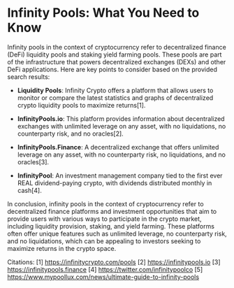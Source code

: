 # Infinity Pools: What You Need to Know

Infinity pools in the context of cryptocurrency refer to decentralized finance (DeFi) liquidity pools and staking yield farming pools. These pools are part of the infrastructure that powers decentralized exchanges (DEXs) and other DeFi applications. Here are key points to consider based on the provided search results:

- **Liquidity Pools**: Infinity Crypto offers a platform that allows users to monitor or compare the latest statistics and graphs of decentralized crypto liquidity pools to maximize returns[1].

- **InfinityPools.io**: This platform provides information about decentralized exchanges with unlimited leverage on any asset, with no liquidations, no counterparty risk, and no oracles[2].

- **InfinityPools.Finance**: A decentralized exchange that offers unlimited leverage on any asset, with no counterparty risk, no liquidations, and no oracles[3].

- **InfinityPool**: An investment management company tied to the first ever REAL dividend-paying crypto, with dividends distributed monthly in cash[4].

In conclusion, infinity pools in the context of cryptocurrency refer to decentralized finance platforms and investment opportunities that aim to provide users with various ways to participate in the crypto market, including liquidity provision, staking, and yield farming. These platforms often offer unique features such as unlimited leverage, no counterparty risk, and no liquidations, which can be appealing to investors seeking to maximize returns in the crypto space.

Citations:
[1] https://infinitycrypto.com/pools
[2] https://infinitypools.io
[3] https://infinitypools.finance
[4] https://twitter.com/infinitypoolco
[5] https://www.mypoollux.com/news/ultimate-guide-to-infinity-pools
